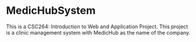 # MedicHubSystem
This is a CSC264: Introduction to Web and Application Project.
This project is a clinic management system with MedicHub as the name of the company.
